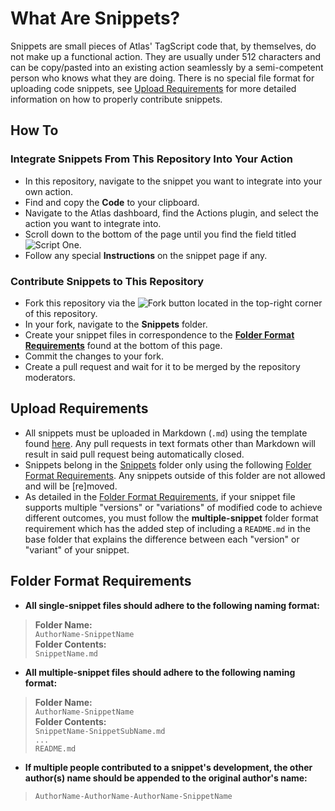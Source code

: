 # What Are Snippets?
Snippets are small pieces of Atlas' TagScript code that, by themselves, do not make up a functional action. They are usually under 512 characters and can be copy/pasted into an existing action seamlessly by a semi-competent person who knows what they are doing. There is no special file format for uploading code snippets, see [Upload Requirements](https://github.com/atlasbot/community-actions/tree/master/Snippets#upload-requirements) for more detailed information on how to properly contribute snippets.

## How To

### Integrate Snippets From This Repository Into Your Action
* In this repository, navigate to the snippet you want to integrate into your own action.
* Find and copy the **Code** to your clipboard.
* Navigate to the Atlas dashboard, find the Actions plugin, and select the action you want to integrate into.
* Scroll down to the bottom of the page until you find the field titled ![Script One](https://i.imgur.com/RONF7h2.png).
* Follow any special **Instructions** on the snippet page if any.

### Contribute Snippets to This Repository
* Fork this repository via the ![Fork](https://i.imgur.com/oazJQxh.png) button located in the top-right corner of this repository.
* In your fork, navigate to the **Snippets** folder.
* Create your snippet files in correspondence to the **[Folder Format Requirements](https://github.com/atlasbot/community-actions/tree/master/Snippets#folder-format-requirements)** found at the bottom of this page.
* Commit the changes to your fork.
* Create a pull request and wait for it to be merged by the repository moderators.

## Upload Requirements
* All snippets must be uploaded in Markdown (`.md`) using the template found [here](https://pastebin.com/raw/upQpJk0q). Any pull requests in text formats other than Markdown will result in said pull request being automatically closed.
* Snippets belong in the [Snippets](https://github.com/atlasbot/community-actions/tree/master/Snippets) folder only using the following [Folder Format Requirements](https://github.com/atlasbot/community-actions/tree/master/Snippets#folder-format-requirements). Any snippets outside of this folder are not allowed and will be [re]moved.
* As detailed in the [Folder Format Requirements](https://github.com/atlasbot/community-actions/tree/master/Snippets#folder-format-requirements), if your snippet file supports multiple "versions" or "variations" of modified code to achieve different outcomes, you must follow the **multiple-snippet** folder format requirement which has the added step of including a `README.md` in the base folder that explains the difference between each "version" or "variant" of your snippet.

## Folder Format Requirements
* **All single-snippet files should adhere to the following naming format:**
>**Folder Name:**    
>`AuthorName-SnippetName`    
>**Folder Contents:**    
>`SnippetName.md`
* **All multiple-snippet files should adhere to the following naming format:**
>**Folder Name:**    
>`AuthorName-SnippetName`    
>**Folder Contents:**    
>`SnippetName-SnippetSubName.md`      
>`...`    
>`README.md`
* **If multiple people contributed to a snippet's development, the other author(s) name should be appended to the original author's name:**
>`AuthorName-AuthorName-AuthorName-SnippetName`
